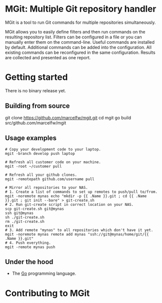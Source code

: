 MGit: Multiple Git repository handler
=====================================

MGit is a tool to run Git commands for multiple repositories simultaneously.

MGit allows you to easily define filters and then run commands on the resulting repository list. Filters can be
configured in a file or you can manually enter them on the command-line.
Useful commands are installed by default. Additional commands can be added into the configuration. All existing
commands can be reconfigured in the same configuration.
Results are collected and presented as one report.

Getting started
===============

There is no binary release yet.


Building from source
--------------------

git clone https://github.com/marcelfw/mgit.git
cd mgit
go build src/github.com/marcelfw/mgit


Usage examples
--------------

    # Copy your development code to your laptop.
    mgit -branch develop push laptop

    # Refresh all customer code on your machine.
    mgit -root ~/customer pull

    # Refresh all your github clones.
    mgit -remotepath github.com/username pull

    # Mirror all repositories to your NAS.
    # 1. Create a list of commands to set up remotes to push/pull to/from.
    mgit -noremote mynas echo "mkdir -p {{ .Name }}.git ; cd {{ .Name }}.git ; git init --bare" > git-create.sh
    # 2. Run git-create script in correct location on your NAS.
    scp git-create.sh git@mynas
    ssh git@mynas
    sh ./git-create.sh
    rm ./git-create.sh
    exit
    # 3. Add remote "mynas" to all repositories which don't have it yet.
    mgit -noremote mynas remote add mynas "ssh://git@mynas/home/git/{{ .Name }}.git"
    # 4. Push everything.
    mgit -remote mynas push


Under the hood
--------------

* The [Go](http://golang.org) programming language.

Contributing to MGit
====================

